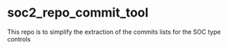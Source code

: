# soc2_repo_commit_tool
This repo is to simplify the extraction of the commits lists for the SOC type controls
